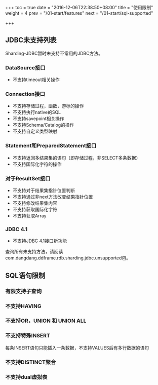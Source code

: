 +++
toc = true
date = "2016-12-06T22:38:50+08:00"
title = "使用限制"
weight = 4
prev = "/01-start/features"
next = "/01-start/sql-supported"

+++

## JDBC未支持列表

Sharding-JDBC暂时未支持不常用的JDBC方法。

### DataSource接口
- 不支持timeout相关操作

### Connection接口
- 不支持存储过程，函数，游标的操作
- 不支持执行native的SQL
- 不支持savepoint相关操作
- 不支持Schema/Catalog的操作
- 不支持自定义类型映射

### Statement和PreparedStatement接口
- 不支持返回多结果集的语句（即存储过程，非SELECT多条数据）
- 不支持国际化字符的操作

### 对于ResultSet接口
- 不支持对于结果集指针位置判断
- 不支持通过非next方法改变结果指针位置
- 不支持修改结果集内容
- 不支持获取国际化字符
- 不支持获取Array

### JDBC 4.1
- 不支持JDBC 4.1接口新功能

查询所有未支持方法，请阅读com.dangdang.ddframe.rdb.sharding.jdbc.unsupported包。

## SQL语句限制

###  有限支持子查询
###  不支持HAVING
###  不支持OR，UNION 和 UNION ALL
###  不支持特殊INSERT
每条INSERT语句只能插入一条数据，不支持VALUES后有多行数据的语句
###  不支持DISTINCT聚合
###  不支持dual虚拟表

